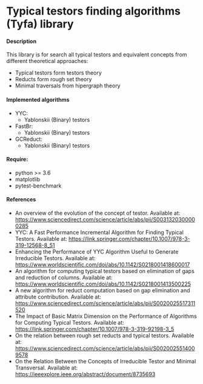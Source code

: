 # Typical testors finding algorithms (Tyfa) library 

#### Description 
This library is for search all typical testors and equivalent concepts from different theoretical approaches:

- Typical testors form testors theory
- Reducts form rough set theory 
- Minimal traversals from hipergraph theory

#### Implemented algorithms

- YYC:
    * Yablonskii (Binary) testors
- FastBr:
    * Yablonskii (Binary) testors
- GCReduct:
    * Yablonskii (Binary) testors

#### Require:
* python >= 3.6
* matplotlib
* pytest-benchmark

#### References
- An overview of the evolution of the concept of testor. Available at: https://www.sciencedirect.com/science/article/abs/pii/S0031320300000285
- YYC: A Fast Performance Incremental Algorithm for Finding Typical Testors. Available at: https://link.springer.com/chapter/10.1007/978-3-319-12568-8_51
- Enhancing the Performance of YYC Algorithm Useful to Generate Irreducible Testors. Available at: https://www.worldscientific.com/doi/abs/10.1142/S0218001418600017
- An algorithm for computing typical testors based on elimination of gaps and reduction of columns. Available at: https://www.worldscientific.com/doi/abs/10.1142/S0218001413500225
- A new algorithm for reduct computation based on gap elimination and attribute contribution. Available at: https://www.sciencedirect.com/science/article/abs/pii/S0020025517311520
- The Impact of Basic Matrix Dimension on the Performance of Algorithms for Computing Typical Testors. Available at: https://link.springer.com/chapter/10.1007/978-3-319-92198-3_5
- On the relation between rough set reducts and typical testors. Available at: https://www.sciencedirect.com/science/article/abs/pii/S0020025514009578
- On the Relation Between the Concepts of Irreducible Testor and Minimal Transversal. Available at: https://ieeexplore.ieee.org/abstract/document/8735693